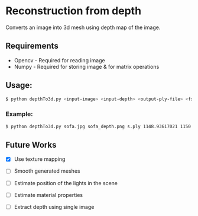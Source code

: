 # Reconstruction from depth

Converts an image into 3d mesh using depth map of the image.

## Requirements

* Opencv - Required for reading image
* Numpy  - Required for storing image & for matrix operations

## Usage:

```sh
$ python depthTo3d.py <input-image> <input-depth> <output-ply-file> <fx> <fy> <cx> <cy>

```

### Example:
```sh
$ python depthTo3d.py sofa.jpg sofa_depth.png s.ply 1148.93617021 1150.38461538 750 500

```

## Future Works

- [x] Use texture mapping 
- [ ] Smooth generated meshes
- [ ] Estimate position of the lights in the scene
- [ ] Estimate material properties
- [ ] Extract depth using single image

